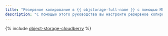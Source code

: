 ```yaml
---
title: "Резервное копирование в {{ objstorage-full-name }} с помощью MSP360 Backup (CloudBerry Desktop Backup)"
description: "С помощью этого руководства вы настроите резервное копирование данных в {{ objstorage-full-name }} утилитой MSP360 Backup (CloudBerry Desktop Backup)."
---
```


{% include [object-storage-cloudberry](../../_tutorials/archive/object-storage-cloudberry.md) %}
